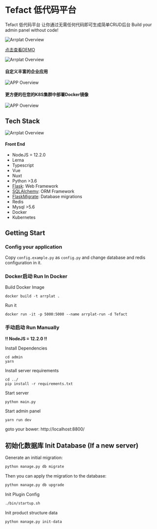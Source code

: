 # Tefact 低代码平台

Tefact 低代码平台 让你通过无需任何代码即可生成简单CRUD后台 Build your admin panel without code!

![Arrplat Overview](./docs/images/editor.png)

[点击查看DEMO](http://saas.tefact.com)

![Arrplat Overview](./docs/images/home-page.png)

#### 自定义丰富的企业应用

![APP Overview](./docs/images/app.png)

#### 更方便的在您的K8S集群中部署Docker镜像

![APP Overview](./docs/images/k8s.png)

## Tech Stack

![Arrplat Overview](./docs/images/overview.png)

#### Front End

- NodeJS = 12.2.0
- Lerna
- Typescript
- Vue
- Nuxt
- Python >3.6
- [Flask](https://www.palletsprojects.com/p/flask/): Web Framework
- [SQLAlchemy](https://github.com/pallets/flask-sqlalchemy): ORM Framework
- [FlaskMigrate](https://github.com/miguelgrinberg/Flask-Migrate): Database migrations
- Redis
- Mysql >5.6
- Docker
- Kubernetes

## Getting Start

### Config your application

Copy `config.example.py` as `config.py` and change database and redis configuration in it.

### Docker启动 Run In Docker

Build Docker Image

```shell script
docker build -t arrplat .
```

Run it

```shell script
docker run -it -p 5000:5000 --name arrplat-run -d Tefact
```

### 手动启动 Run Manually

**!! NodeJS = 12.2.0 !!**

Install Dependencies

```
cd admin
yarn
```

Install server requirements

```
cd ../
pip install -r requirements.txt
```

Start server

```
python main.py
```

Start admin panel

```
yarn run dev
```

goto your bower: http://localhost:8800/

## 初始化数据库 Init Database (If a new server)

Generate an initial migration:

```bash
python manage.py db migrate
```

Then you can apply the migration to the database:

```bash
python manage.py db upgrade
```

Init Plugin Config

```bash
./bin/startup.sh
```

Init product structure data

```bash
python manage.py init-data
```
